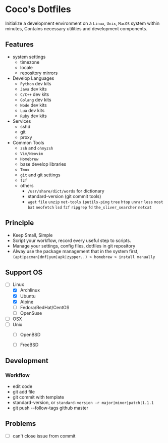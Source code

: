 Coco's Dotfiles
===

Initialize a development environment on a `Linux`, `Unix`, `MacOS` system within minutes,
Contains necessary utilities and development components.

## Features

* system settings
    - timezone
    - locale
    - repository mirrors
* Develop Languages
    - `Python` dev kits
    - `Java` dev kits
    - `C/C++` dev kits
    - `Golang` dev kits
    - `Node` dev kits
    - `Lua` dev kits
    - `Ruby` dev kits
* Services
    - sshd
    - git
    - proxy
* Common Tools
    - `zsh` and `ohmyzsh`
    - `Vim/Neovim`
    - `Homebrew`
    - base develop libraries
    - `Tmux`
    - `git` and git settings
    - `fzf`
    - others
        + `/usr/share/dict/words` for dictionary
        + standard-version (git commit tools)
        + `wget` `file` `unzip` `net-tools` `iputils-ping` `tree` `htop` `unrar` `less` `most`
          `bat` `neofetch` `lsd` `fzf` `ripgrep` `fd` `the_sliver_searcher` `netcat`


## Principle

* Keep Small, Simple
* Script your workflow, record every useful step to scripts.
* Manage your settings, config files, dotfiles in git repository
* Alway use the package management that in the system first, `(apt|pacman|dnf|yum|apk|zypper..) > homebrew > install manually`

## Support OS

* [ ] Linux
    - [x] Archlinux
    - [x] Ubuntu
    - [x] Alpine
    - [ ] Fedora/RedHat/CentOS
    - [ ] OpenSuse
* [ ] OSX
* [ ] Unix
    - [ ] OpenBSD
    - [ ] FreeBSD


## Development

### Workflow

* edit code
* git add file
* git commit with template
* standard-version, or `standard-version -r major|minor|patch|1.1.1`
* git push --follow-tags github master

## Problems

* [ ] can't close issue from commit
